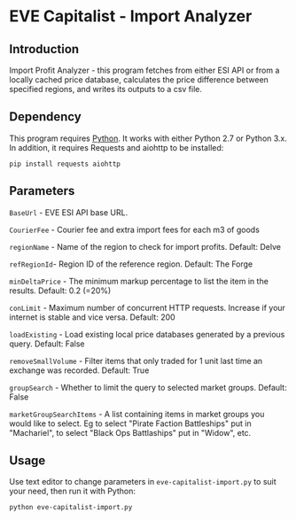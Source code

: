 # EVE Capitalist - Import Analyzer

## Introduction
Import Profit Analyzer - this program fetches from either ESI API or from a locally cached price database, calculates the price difference between specified regions, and writes its outputs to a csv file. 

## Dependency
This program requires [Python](https://www.python.org/). It works with either Python 2.7 or Python 3.x. In addition, it requires Requests and aiohttp to be installed:
```
pip install requests aiohttp
```
## Parameters
`BaseUrl` - EVE ESI API base URL.   

`CourierFee` - Courier fee and extra import fees for each m3 of goods  

`regionName` - Name of the region to check for import profits. Default: Delve  

`refRegionId`- Region ID of the reference region. Default: The Forge  

`minDeltaPrice` - The minimum markup percentage to list the item in the results. Default: 0.2 (=20%)

`conLimit` - Maximum number of concurrent HTTP requests. Increase if your internet is stable and vice versa. Default: 200

`loadExisting` - Load existing local price databases generated by a previous query. Default: False

`removeSmallVolume` - Filter items that only traded for 1 unit last time an exchange was recorded. Default: True

`groupSearch` - Whether to limit the query to selected market groups. Default: False

`marketGroupSearchItems` - A list containing items in market groups you would like to select. Eg to select "Pirate Faction Battleships" put in "Machariel", to select "Black Ops Battlaships" put in "Widow", etc.

## Usage
Use text editor to change parameters in `eve-capitalist-import.py` to suit your need, then run it with Python:
```
python eve-capitalist-import.py
```